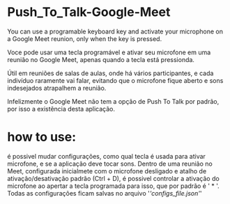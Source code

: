 # Push_To_Talk-Google-Meet
You can use a programable keyboard key and activate your microphone on a Google Meet reunion, only when the key is pressed.

Voce pode usar uma tecla programável e ativar seu microfone em uma reunião no Google Meet, apenas quando a tecla está pressionda.

Útil em reuniões de salas de aulas, onde há vários participantes, e cada indivíduo raramente vai falar, evitando que o microfone
fique aberto e sons indesejados atrapalhem a reunião.

Infelizmente o Google Meet não tem a opção de Push To Talk por padrão, por isso a existência desta aplicação.

# how to use:
é possivel mudar configurações, como qual tecla é usada para ativar microfone, e se a aplicação deve tocar sons.
Dentro de uma reunião no Meet, configurada inicialmete com o microfone desligado e atalho de ativação/desativação padrão (Ctrl + D), é possivel controlar a ativação do microfone ao apertar a tecla programada para isso, que por padrão é ' * '.
Todas as configurações ficam salvas no arquivo '*'configs_file.json'*'
 
